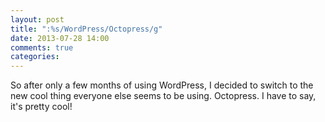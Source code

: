 ```yaml
---
layout: post
title: ":%s/WordPress/Octopress/g"
date: 2013-07-28 14:00
comments: true
categories: 
---
```

So after only a few months of using WordPress, I decided to switch to the new cool thing everyone else seems to be using. Octopress. I have to say, it's pretty cool!

